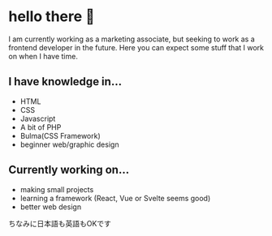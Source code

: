 # hello there 👋
I am currently working as a marketing associate, but seeking to work as a frontend developer in the future. Here you can expect some stuff that I work on when I have time.
## I have knowledge in...
- HTML
- CSS
- Javascript
- A bit of PHP
- Bulma(CSS Framework)
- beginner web/graphic design

## Currently working on...
- making small projects
- learning a framework (React, Vue or Svelte seems good)
- better web design

ちなみに日本語も英語もOKです

